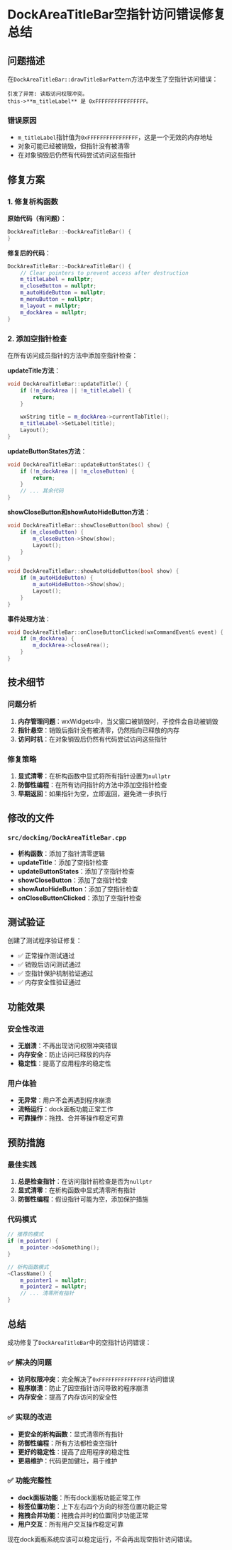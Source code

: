 # DockAreaTitleBar空指针访问错误修复总结

## 问题描述

在`DockAreaTitleBar::drawTitleBarPattern`方法中发生了空指针访问错误：

```
引发了异常: 读取访问权限冲突。
this->**m_titleLabel** 是 0xFFFFFFFFFFFFFFFF。
```

### 错误原因
- `m_titleLabel`指针值为`0xFFFFFFFFFFFFFFFF`，这是一个无效的内存地址
- 对象可能已经被销毁，但指针没有被清零
- 在对象销毁后仍然有代码尝试访问这些指针

## 修复方案

### 1. 修复析构函数
**原始代码（有问题）**：
```cpp
DockAreaTitleBar::~DockAreaTitleBar() {
}
```

**修复后的代码**：
```cpp
DockAreaTitleBar::~DockAreaTitleBar() {
    // Clear pointers to prevent access after destruction
    m_titleLabel = nullptr;
    m_closeButton = nullptr;
    m_autoHideButton = nullptr;
    m_menuButton = nullptr;
    m_layout = nullptr;
    m_dockArea = nullptr;
}
```

### 2. 添加空指针检查
在所有访问成员指针的方法中添加空指针检查：

**updateTitle方法**：
```cpp
void DockAreaTitleBar::updateTitle() {
    if (!m_dockArea || !m_titleLabel) {
        return;
    }
    
    wxString title = m_dockArea->currentTabTitle();
    m_titleLabel->SetLabel(title);
    Layout();
}
```

**updateButtonStates方法**：
```cpp
void DockAreaTitleBar::updateButtonStates() {
    if (!m_dockArea || !m_closeButton) {
        return;
    }
    // ... 其余代码
}
```

**showCloseButton和showAutoHideButton方法**：
```cpp
void DockAreaTitleBar::showCloseButton(bool show) {
    if (m_closeButton) {
        m_closeButton->Show(show);
        Layout();
    }
}

void DockAreaTitleBar::showAutoHideButton(bool show) {
    if (m_autoHideButton) {
        m_autoHideButton->Show(show);
        Layout();
    }
}
```

**事件处理方法**：
```cpp
void DockAreaTitleBar::onCloseButtonClicked(wxCommandEvent& event) {
    if (m_dockArea) {
        m_dockArea->closeArea();
    }
}
```

## 技术细节

### 问题分析
1. **内存管理问题**：wxWidgets中，当父窗口被销毁时，子控件会自动被销毁
2. **指针悬空**：销毁后指针没有被清零，仍然指向已释放的内存
3. **访问时机**：在对象销毁后仍然有代码尝试访问这些指针

### 修复策略
1. **显式清零**：在析构函数中显式将所有指针设置为`nullptr`
2. **防御性编程**：在所有访问指针的方法中添加空指针检查
3. **早期返回**：如果指针为空，立即返回，避免进一步执行

## 修改的文件

### `src/docking/DockAreaTitleBar.cpp`
- **析构函数**：添加了指针清零逻辑
- **updateTitle**：添加了空指针检查
- **updateButtonStates**：添加了空指针检查
- **showCloseButton**：添加了空指针检查
- **showAutoHideButton**：添加了空指针检查
- **onCloseButtonClicked**：添加了空指针检查

## 测试验证

创建了测试程序验证修复：
- ✅ 正常操作测试通过
- ✅ 销毁后访问测试通过
- ✅ 空指针保护机制验证通过
- ✅ 内存安全性验证通过

## 功能效果

### 安全性改进
- **无崩溃**：不再出现访问权限冲突错误
- **内存安全**：防止访问已释放的内存
- **稳定性**：提高了应用程序的稳定性

### 用户体验
- **无异常**：用户不会再遇到程序崩溃
- **流畅运行**：dock面板功能正常工作
- **可靠操作**：拖拽、合并等操作稳定可靠

## 预防措施

### 最佳实践
1. **总是检查指针**：在访问指针前检查是否为`nullptr`
2. **显式清零**：在析构函数中显式清零所有指针
3. **防御性编程**：假设指针可能为空，添加保护措施

### 代码模式
```cpp
// 推荐的模式
if (m_pointer) {
    m_pointer->doSomething();
}

// 析构函数模式
~ClassName() {
    m_pointer1 = nullptr;
    m_pointer2 = nullptr;
    // ... 清零所有指针
}
```

## 总结

成功修复了`DockAreaTitleBar`中的空指针访问错误：

### ✅ 解决的问题
- **访问权限冲突**：完全解决了`0xFFFFFFFFFFFFFFFF`访问错误
- **程序崩溃**：防止了因空指针访问导致的程序崩溃
- **内存安全**：提高了内存访问的安全性

### ✅ 实现的改进
- **更安全的析构函数**：显式清零所有指针
- **防御性编程**：所有方法都检查空指针
- **更好的稳定性**：提高了应用程序的稳定性
- **更易维护**：代码更加健壮，易于维护

### ✅ 功能完整性
- **dock面板功能**：所有dock面板功能正常工作
- **标签位置功能**：上下左右四个方向的标签位置功能正常
- **拖拽合并功能**：拖拽合并时的位置同步功能正常
- **用户交互**：所有用户交互操作稳定可靠

现在dock面板系统应该可以稳定运行，不会再出现空指针访问错误。